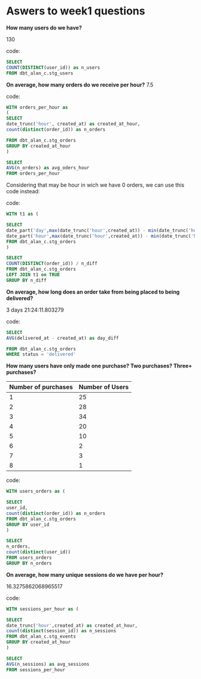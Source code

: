 # Aswers to week1 questions

**How many users do we have?**

130

code:
```` sql
SELECT 
COUNT(DISTINCT(user_id)) as n_users
FROM dbt_alan_c.stg_users
````

**On average, how many orders do we receive per hour?**
7.5

code:
```` sql
WITH orders_per_hour as 
(
SELECT 
date_trunc('hour', created_at) as created_at_hour,
count(distinct(order_id)) as n_orders

FROM dbt_alan_c.stg_orders
GROUP BY created_at_hour
)

SELECT
AVG(n_orders) as avg_oders_hour
FROM orders_per_hour
````

Considering that may be hour in wich we have 0 orders, we can use this code instead:

code:
```` sql
WITH t1 as (

SELECT 
date_part('day',max(date_trunc('hour',created_at)) - min(date_trunc('hour',created_at))) * 24 +
date_part('hour',max(date_trunc('hour',created_at)) - min(date_trunc('hour',created_at))) + 1 n_diff 
FROM dbt_alan_c.stg_orders
)

SELECT
COUNT(DISTINCT(order_id)) / n_diff
FROM dbt_alan_c.stg_orders
LEFT JOIN t1 on TRUE
GROUP BY n_diff
````

**On average, how long does an order take from being placed to being delivered?**

3 days 21:24:11.803279

code:
```` sql
SELECT 
AVG(delivered_at - created_at) as day_diff

FROM dbt_alan_c.stg_orders
WHERE status = 'delivered'
````

**How many users have only made one purchase? Two purchases? Three+ purchases?**

| Number of purchases | Number of Users |
|---------------------|-----------------|
| 1                   | 25              |
| 2                   | 28              |
| 3                   | 34              |
| 4                   | 20              |
| 5                   | 10              |
| 6                   | 2               |
| 7                   | 3               |
| 8                   | 1               |

code:
```` sql
WITH users_orders as (

SELECT 
user_id,
count(distinct(order_id)) as n_orders
FROM dbt_alan_c.stg_orders
GROUP BY user_id
)

SELECT
n_orders,
count(distinct(user_id))
FROM users_orders
GROUP BY n_orders
````

**On average, how many unique sessions do we have per hour?**

16.3275862068965517

code:
```` sql
WITH sessions_per_hour as (

SELECT 
date_trunc('hour',created_at) as created_at_hour,
count(distinct(session_id)) as n_sessions
FROM dbt_alan_c.stg_events
GROUP BY created_at_hour
)

SELECT
AVG(n_sessions) as avg_sessions
FROM sessions_per_hour
````